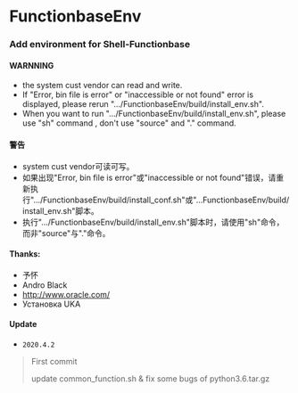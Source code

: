 # FunctionbaseEnv
### Add environment for Shell-Functionbase

#### WARNNING
- the system cust vendor can read and write.
- If "Error, bin file is error" or "inaccessible or not found" error is displayed, please rerun ".../FunctionbaseEnv/build/install_env.sh".
- When you want to run ".../FunctionbaseEnv/build/install_env.sh", please use "sh" command , don't use "source" and "." command.

#### 警告
- system cust vendor可读可写。
- 如果出现"Error, bin file is error"或"inaccessible or not found"错误，请重新执行".../FunctionbaseEnv/build/install_conf.sh"或"...FunctionbaseEnv/build/install_env.sh"脚本。
- 执行".../FunctionbaseEnv/build/install_env.sh"脚本时，请使用"sh"命令，而非"source"与"."命令。

#### Thanks:
- 予怀
- Andro Black
- http://www.oracle.com/
- Установка UKA

#### Update
* `2020.4.2`
> First commit<br>
>
> update common_function.sh & fix some bugs of python3.6.tar.gz<br>
